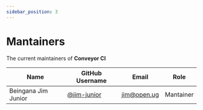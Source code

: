 ```yaml
---
sidebar_position: 3
---
```


# Mantainers

The current maintainers of **Conveyor CI**

| Name                | GitHub Username                              | Email       | Role      |
| ------------------- | -------------------------------------------- | ----------- | --------- |
| Beingana Jim Junior | [@jim-junior](https://github.com/jim-junior) | jim@open.ug | Mantainer |
